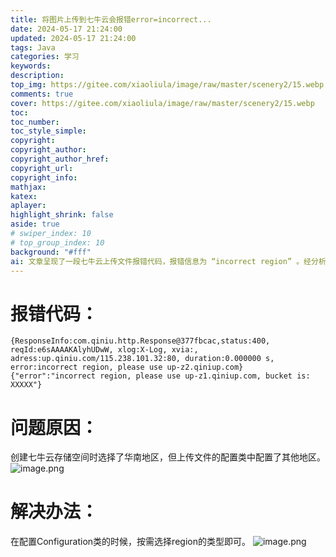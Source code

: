 ```yaml
---
title: 将图片上传到七牛云会报错error=incorrect...
date: 2024-05-17 21:24:00
updated: 2024-05-17 21:24:00
tags: Java
categories: 学习
keywords: 
description:
top_img: https://gitee.com/xiaoliula/image/raw/master/scenery2/15.webp
comments: true
cover: https://gitee.com/xiaoliula/image/raw/master/scenery2/15.webp
toc:
toc_number:
toc_style_simple:
copyright:
copyright_author:
copyright_author_href:
copyright_url:
copyright_info:
mathjax:
katex:
aplayer:
highlight_shrink: false
aside: true
# swiper_index: 10
# top_group_index: 10
background: "#fff"
ai: 文章呈现了一段七牛云上传文件报错代码，报错信息为 “incorrect region” 。经分析，问题原因是创建七牛云存储空间时选择华南地区，而上传文件配置类中却是其他地区。解决办法是在配置 Configuration 类时，根据实际情况选择正确的 region 类型，并配有相关图片链接辅助说明。
---
```


# 报错代码：
```language
{ResponseInfo:com.qiniu.http.Response@377fbcac,status:400, reqId:e6sAAAAKAlyhUDwW, xlog:X-Log, xvia:, adress:up.qiniu.com/115.238.101.32:80, duration:0.000000 s, error:incorrect region, please use up-z2.qiniup.com}{"error":"incorrect region, please use up-z1.qiniup.com, bucket is: XXXXX"}
```
# 问题原因：
创建七牛云存储空间时选择了华南地区，但上传文件的配置类中配置了其他地区。
![image.png](http://onewa.fun/static/articlePicture/11725866636211138.png)
# 解决办法：
在配置Configuration类的时候，按需选择region的类型即可。
![image.png](http://onewa.fun/static/articlePicture/1172586667964010.png)